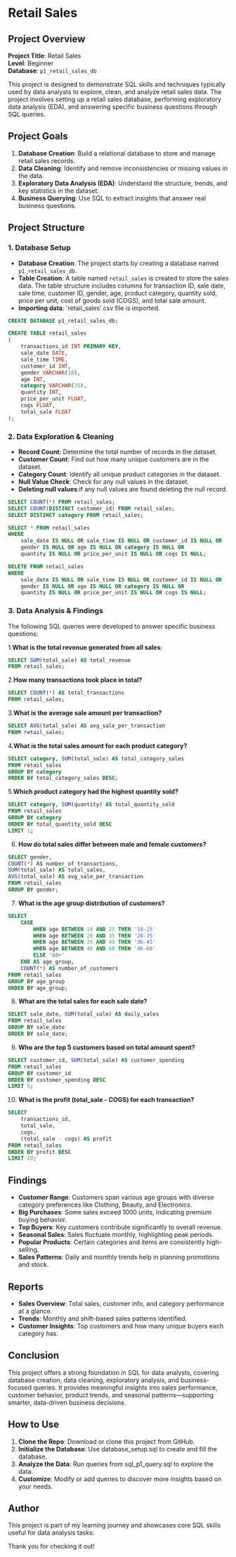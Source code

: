 # Retail Sales

## Project Overview

**Project Title**: Retail Sales  
**Level**: Beginner  
**Database**: `p1_retail_sales_db`

This project is designed to demonstrate SQL skills and techniques typically used by data analysts to explore, clean, and analyze retail sales data. The project involves setting up a retail sales database, performing exploratory data analysis (EDA), and answering specific business questions through SQL queries.

## Project Goals

1. **Database Creation**: Build a relational database to store and manage retail sales records.
2. **Data Cleaning**: Identify and remove inconsistencies or missing values in the data.
3. **Exploratory Data Analysis (EDA)**: Understand the structure, trends, and key statistics in the dataset.
4. **Business Querying**: Use SQL to extract insights that answer real business questions.

## Project Structure

### 1. Database Setup

- **Database Creation**: The project starts by creating a database named `p1_retail_sales_db`.
- **Table Creation**: A table named `retail_sales` is created to store the sales data. The table structure includes columns for transaction ID, sale date, sale time, customer ID, gender, age, product category, quantity sold, price per unit, cost of goods sold (COGS), and total sale amount.
- **Importing data**: 'retail_sales'.csv file is imported.

```sql
CREATE DATABASE p1_retail_sales_db;

CREATE TABLE retail_sales
(
    transactions_id INT PRIMARY KEY,
    sale_date DATE,	
    sale_time TIME,
    customer_id INT,	
    gender VARCHAR(10),
    age INT,
    category VARCHAR(35),
    quantity INT,
    price_per_unit FLOAT,	
    cogs FLOAT,
    total_sale FLOAT
);
```

### 2. Data Exploration & Cleaning

- **Record Count**: Determine the total number of records in the dataset.
- **Customer Count**: Find out how many unique customers are in the dataset.
- **Category Count**: Identify all unique product categories in the dataset.
- **Null Value Check**: Check for any null values in the dataset. 
- **Deleting null values**:if any null values are found deleting the null record.

```sql
SELECT COUNT(*) FROM retail_sales;
SELECT COUNT(DISTINCT customer_id) FROM retail_sales;
SELECT DISTINCT category FROM retail_sales;

SELECT * FROM retail_sales
WHERE 
    sale_date IS NULL OR sale_time IS NULL OR customer_id IS NULL OR 
    gender IS NULL OR age IS NULL OR category IS NULL OR 
    quantity IS NULL OR price_per_unit IS NULL OR cogs IS NULL;

DELETE FROM retail_sales
WHERE 
    sale_date IS NULL OR sale_time IS NULL OR customer_id IS NULL OR 
    gender IS NULL OR age IS NULL OR category IS NULL OR 
    quantity IS NULL OR price_per_unit IS NULL OR cogs IS NULL;
```

### 3. Data Analysis & Findings

The following SQL queries were developed to answer specific business questions:

1.**What is the total revenue generated from all sales**:
```sql
SELECT SUM(total_sale) AS total_revenue
FROM retail_sales;
```
2.**How many transactions took place in total?**
```sql
SELECT COUNT(*) AS total_transactions
FROM retail_sales;
```

3.**What is the average sale amount per transaction?**
```sql
SELECT AVG(total_sale) AS avg_sale_per_transaction
FROM retail_sales;
```

4.**What is the total sales amount for each product category?**
```sql
SELECT category, SUM(total_sale) AS total_category_sales
FROM retail_sales
GROUP BY category
ORDER BY total_category_sales DESC;
```

5.**Which product category had the highest quantity sold?**
```sql
SELECT category, SUM(quantity) AS total_quantity_sold
FROM retail_sales
GROUP BY category
ORDER BY total_quantity_sold DESC
LIMIT 1;
```

6. **How do total sales differ between male and female customers?**
```sql
SELECT gender, 
COUNT(*) AS number_of_transactions,
SUM(total_sale) AS total_sales,
AVG(total_sale) AS avg_sale_per_transaction
FROM retail_sales
GROUP BY gender;
```


 7. **What is the age group distribution of customers?**
```sql
SELECT 
    CASE 
        WHEN age BETWEEN 18 AND 25 THEN '18-25'
        WHEN age BETWEEN 26 AND 35 THEN '26-35'
        WHEN age BETWEEN 36 AND 45 THEN '36-45'
        WHEN age BETWEEN 46 AND 60 THEN '46-60'
        ELSE '60+'
    END AS age_group,
    COUNT(*) AS number_of_customers
FROM retail_sales
GROUP BY age_group
ORDER BY age_group;
```

8. **What are the total sales for each sale date?**
```sql
SELECT sale_date, SUM(total_sale) AS daily_sales
FROM retail_sales
GROUP BY sale_date
ORDER BY sale_date;
```

9. **Who are the top 5 customers based on total amount spent?**
```sql
SELECT customer_id, SUM(total_sale) AS customer_spending
FROM retail_sales
GROUP BY customer_id
ORDER BY customer_spending DESC
LIMIT 5;
```

10. **What is the profit (total_sale - COGS) for each transaction?**
```sql
SELECT 
    transactions_id,
    total_sale,
    cogs,
    (total_sale - cogs) AS profit
FROM retail_sales
ORDER BY profit DESC
LIMIT 10;
```




## Findings
- **Customer Range**: Customers span various age groups with diverse category preferences like Clothing, Beauty, and Electronics.
- **Big Purchases**: Some sales exceed 1000 units, indicating premium buying behavior.
- **Top Buyers**: Key customers contribute significantly to overall revenue.
- **Seasonal Sales**: Sales fluctuate monthly, highlighting peak periods.
- **Popular Products**: Certain categories and items are consistently high-selling.
- **Sales Patterns**: Daily and monthly trends help in planning promotions and stock.


## Reports

- **Sales Overview**: Total sales, customer info, and category performance at a glance.
- **Trends**: Monthly and shift-based sales patterns identified.
- **Customer Insights**: Top customers and how many unique buyers each category has.



## Conclusion

This project offers a strong foundation in SQL for data analysts, covering database creation, data cleaning, exploratory analysis, and business-focused queries. It provides meaningful insights into sales performance, customer behavior, product trends, and seasonal patterns—supporting smarter, data-driven business decisions.


## How to Use

1. **Clone the Repo**: Download or clone this project from GitHub.
2. **Initialize the Database**: Use database_setup.sql to create and fill the database.
3. **Analyze the Data**: Run queries from sql_p1_query.sql to explore the data.
4. **Customize**: Modify or add queries to discover more insights based on your needs.
   
## Author 

This project is part of my learning journey and showcases core SQL skills useful for data analysis tasks.


Thank you for checking it out!


